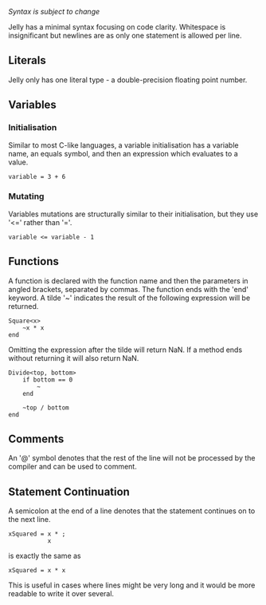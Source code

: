 *Syntax is subject to change*

Jelly has a minimal syntax focusing on code clarity. Whitespace is insignificant but newlines are as only one statement is allowed per line.

## Literals
Jelly only has one literal type - a double-precision floating point number.

## Variables
### Initialisation
Similar to most C-like languages, a variable initialisation has a variable name, an equals symbol, and then an expression which evaluates to a value.

```
variable = 3 + 6
```

### Mutating
Variables mutations are structurally similar to their initialisation, but they use '<=' rather than '='.

```
variable <= variable - 1
```

## Functions
A function is declared with the function name and then the parameters in angled brackets, separated by commas. The function ends with the 'end' keyword. A tilde '~' indicates the result of the following expression will be returned.

```
Square<x>
    ~x * x
end
```

Omitting the expression after the tilde will return NaN. If a method ends without returning it will also return NaN.

```
Divide<top, bottom>
    if bottom == 0
        ~
    end
    
    ~top / bottom
end
```

## Comments
An '@' symbol denotes that the rest of the line will not be processed by the compiler and can be used to comment.

## Statement Continuation
A semicolon at the end of a line denotes that the statement continues on to the next line.

```
xSquared = x * ;
           x
```

is exactly the same as

```
xSquared = x * x
```

This is useful in cases where lines might be very long and it would be more readable to write it over several.
